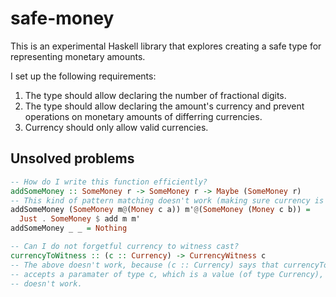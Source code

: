 # safe-money

This is an experimental Haskell library that explores creating a safe type for
representing monetary amounts.

I set up the following requirements:

1. The type should allow declaring the number of fractional digits.
2. The type should allow declaring the amount's currency and prevent operations
   on monetary amounts of differring currencies.
3. Currency should only allow valid currencies.

## Unsolved problems

```haskell
-- How do I write this function efficiently?
addSomeMoney :: SomeMoney r -> SomeMoney r -> Maybe (SomeMoney r)
-- This kind of pattern matching doesn't work (making sure currency is the same):
addSomeMoney (SomeMoney m@(Money c a)) m'@(SomeMoney (Money c b)) =
  Just . SomeMoney $ add m m'
addSomeMoney _ _ = Nothing

-- Can I do not forgetful currency to witness cast?
currencyToWitness :: (c :: Currency) -> CurrencyWitness c
-- The above doesn't work, because (c :: Currency) says that currencyToWitness
-- accepts a paramater of type c, which is a value (of type Currency), so it
-- doesn't work.
```
